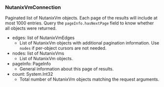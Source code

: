 ### NutanixVmConnection
Paginated list of NutanixVm objects. Each page of the results will include at most 1000 entries. Query the `pageInfo.hasNextPage` field to know whether all objects were returned.

- edges: list of NutanixVmEdges
  - List of NutanixVm objects with additional pagination information. Use `nodes` if per-object cursors are not needed.
- nodes: list of NutanixVms
  - List of NutanixVm objects.
- pageInfo: PageInfo
  - General information about this page of results.
- count: System.Int32
  - Total number of NutanixVm objects matching the request arguments.

